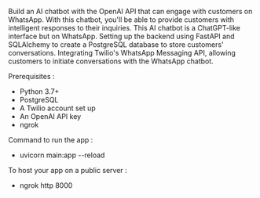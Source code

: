 Build an AI chatbot with the OpenAI API that can engage with customers on WhatsApp. With this chatbot, you'll be able to provide customers with intelligent responses to their inquiries. 
This AI chatbot is a ChatGPT-like interface but on WhatsApp. Setting up the backend using FastAPI and SQLAlchemy to create a PostgreSQL database to store customers' conversations. 
Integrating Twilio's WhatsApp Messaging API, allowing customers to initiate conversations with the WhatsApp chatbot.

Prerequisites :
- Python 3.7+
- PostgreSQL 
- A Twilio account set up
- An OpenAI API key
- ngrok

Command to run the app : 
- uvicorn main:app --reload

 
 To host your app on a public server :
 - ngrok http 8000

